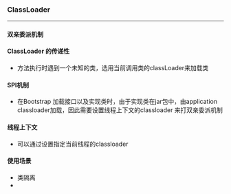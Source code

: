 ### ClassLoader

------

#### 双亲委派机制

#### ClassLoader 的传递性

* 方法执行时遇到一个未知的类，选用当前调用类的classLoader来加载类

#### SPI机制

* 在Bootstrap 加载接口以及实现类时，由于实现类在jar包中，由application classloader加载，因此需要设置线程上下文的classloader 来打双亲委派机制

#### 线程上下文

* 可以通过设置指定当前线程的classloader



#### 使用场景

* 类隔离
* 